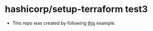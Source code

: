 # hashicorp/setup-terraform test3

- This repo was created by following [this](https://www.terraform.io/docs/github-actions/setup-terraform.html#github-actions-workflow-yaml) example.
